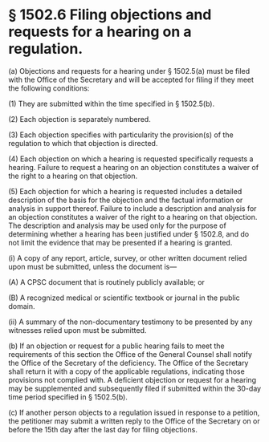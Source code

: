 # § 1502.6   Filing objections and requests for a hearing on a regulation.

(a) Objections and requests for a hearing under § 1502.5(a) must be filed with the Office of the Secretary and will be accepted for filing if they meet the following conditions:


(1) They are submitted within the time specified in § 1502.5(b).


(2) Each objection is separately numbered.


(3) Each objection specifies with particularity the provision(s) of the regulation to which that objection is directed.


(4) Each objection on which a hearing is requested specifically requests a hearing. Failure to request a hearing on an objection constitutes a waiver of the right to a hearing on that objection.


(5) Each objection for which a hearing is requested includes a detailed description of the basis for the objection and the factual information or analysis in support thereof. Failure to include a description and analysis for an objection constitutes a waiver of the right to a hearing on that objection. The description and analysis may be used only for the purpose of determining whether a hearing has been justified under § 1502.8, and do not limit the evidence that may be presented if a hearing is granted.


(i) A copy of any report, article, survey, or other written document relied upon must be submitted, unless the document is—


(A) A CPSC document that is routinely publicly available; or


(B) A recognized medical or scientific textbook or journal in the public domain.


(ii) A summary of the non-documentary testimony to be presented by any witnesses relied upon must be submitted.


(b) If an objection or request for a public hearing fails to meet the requirements of this section the Office of the General Counsel shall notify the Office of the Secretary of the deficiency. The Office of the Secretary shall return it with a copy of the applicable regulations, indicating those provisions not complied with. A deficient objection or request for a hearing may be supplemented and subsequently filed if submitted within the 30-day time period specified in § 1502.5(b).


(c) If another person objects to a regulation issued in response to a petition, the petitioner may submit a written reply to the Office of the Secretary on or before the 15th day after the last day for filing objections.





